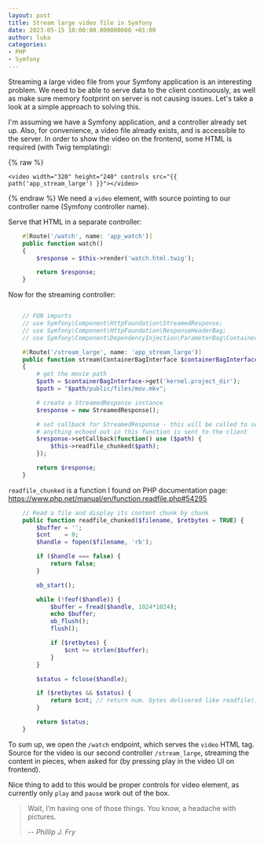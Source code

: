 ```yaml
---
layout: post
title: Stream large video file in Symfony
date: 2023-05-15 10:00:00.000000000 +01:00
author: luka
categories:
- PHP
- Symfony
---
```


Streaming a large video file from your Symfony application is an interesting problem. We need to be able to serve data to the client continuously, as well as make sure memory footprint on server is not causing issues. Let's take a look at a simple approach to solving this.

I'm assuming we have a Symfony application, and a controller already set up. Also, for convenience, a video file already exists, and is accessible to the server. In order to show the video on the frontend, some HTML is required (with Twig templating):

{% raw %}

    <video width="320" height="240" controls src="{{ path('app_stream_large') }}"></video>

{% endraw %}
We need a `video` element, with source pointing to our controller name (Symfony controller name).

Serve that HTML in a separate controller:

```php
    #[Route('/watch', name: 'app_watch')]
    public function watch()
    {
        $response = $this->render('watch.html.twig');

        return $response;
    }
```

Now for the streaming controller:

```php

    // FQN imports
    // use Symfony\Component\HttpFoundation\StreamedResponse;
    // use Symfony\Component\HttpFoundation\ResponseHeaderBag;
    // use Symfony\Component\DependencyInjection\ParameterBag\ContainerBagInterface;

    #[Route('/stream_large', name: 'app_stream_large')]
    public function stream(ContainerBagInterface $containerBagInterface)
    {
        # get the movie path
        $path = $containerBagInterface->get('kernel.project_dir');
        $path = "$path/public/files/mov.mkv";

        # create a StreamedResponse instance
        $response = new StreamedResponse();

        # set callback for StreamedResponse - this will be called to serve the content
        # anything echoed out in this function is sent to the client
        $response->setCallback(function() use ($path) {
            $this->readfile_chunked($path);
        });

        return $response;
    }
```

`readfile_chunked` is a function I found on PHP documentation page: https://www.php.net/manual/en/function.readfile.php#54295

```php
    // Read a file and display its content chunk by chunk
    public function readfile_chunked($filename, $retbytes = TRUE) {
        $buffer = '';
        $cnt    = 0;
        $handle = fopen($filename, 'rb');

        if ($handle === false) {
            return false;
        }

        ob_start();

        while (!feof($handle)) {
            $buffer = fread($handle, 1024*1024);
            echo $buffer;
            ob_flush();
            flush();

            if ($retbytes) {
                $cnt += strlen($buffer);
            }
        }

        $status = fclose($handle);

        if ($retbytes && $status) {
            return $cnt; // return num. bytes delivered like readfile() does.
        }

        return $status;
    }
```

To sum up, we open the `/watch` endpoint, which serves the `video` HTML tag. Source for the video is our second controller `/stream_large`, streaming the content in pieces, when asked for (by pressing play in the video UI on frontend).

Nice thing to add to this would be proper controls for video element, as currently only `play` and `pause` work out of the box.


> Wait, I’m having one of those things. You know, a headache with pictures.
>
> -- <cite>Phillip J. Fry</cite>

